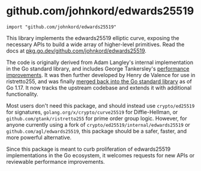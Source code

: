 # github.com/johnkord/edwards25519

```
import "github.com/johnkord/edwards25519"
```

This library implements the edwards25519 elliptic curve, exposing the necessary APIs to build a wide array of higher-level primitives.
Read the docs at [pkg.go.dev/github.com/johnkord/edwards25519](https://pkg.go.dev/github.com/johnkord/edwards25519).

The code is originally derived from Adam Langley's internal implementation in the Go standard library, and includes George Tankersley's [performance improvements](https://golang.org/cl/71950). It was then further developed by Henry de Valence for use in ristretto255, and was finally [merged back into the Go standard library](https://golang.org/cl/276272) as of Go 1.17. It now tracks the upstream codebase and extends it with additional functionality.

Most users don't need this package, and should instead use `crypto/ed25519` for signatures, `golang.org/x/crypto/curve25519` for Diffie-Hellman, or `github.com/gtank/ristretto255` for prime order group logic. However, for anyone currently using a fork of `crypto/ed25519/internal/edwards25519` or `github.com/agl/edwards25519`, this package should be a safer, faster, and more powerful alternative.

Since this package is meant to curb proliferation of edwards25519 implementations in the Go ecosystem, it welcomes requests for new APIs or reviewable performance improvements.
